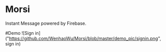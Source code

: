 # Morsi
Instant Message powered by Firebase.

#Demo
![Sign in]("https://github.com/WenhaoWu/Morsi/blob/master/demo_pic/signin.png", sign in)
